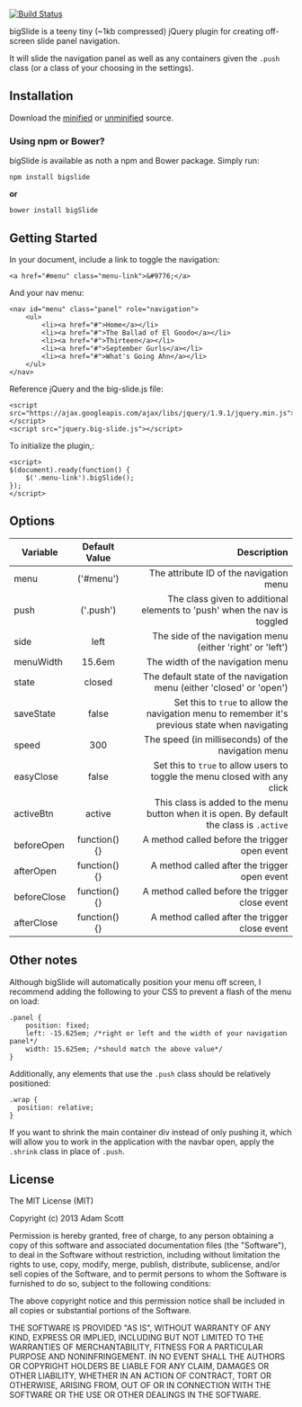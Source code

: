 [![Build Status](https://travis-ci.org/ascott1/bigSlide.js.png?branch=master)](https://travis-ci.org/ascott1/bigSlide.js)

bigSlide is a teeny tiny (~1kb compressed) jQuery plugin for creating off-screen slide panel navigation.

It will slide the navigation panel as well as any containers given the `.push` class (or a class of your choosing in the settings).

## Installation

Download the [minified](https://github.com/ascott1/bigSlide.js/blob/master/dist/bigSlide.min.js) or [unminified](https://github.com/ascott1/bigSlide.js/blob/master/dist/bigSlide.js) source.

### Using npm or Bower?

bigSlide is available as noth a npm and Bower package. Simply run:

```
npm install bigslide
```

**or**

```
bower install bigSlide
```


## Getting Started

In your document, include a link to toggle the navigation:

	<a href="#menu" class="menu-link">&#9776;</a>

And your nav menu:

	<nav id="menu" class="panel" role="navigation">
        <ul>
            <li><a href="#">Home</a></li>
            <li><a href="#">The Ballad of El Goodo</a></li>
            <li><a href="#">Thirteen</a></li>
            <li><a href="#">September Gurls</a></li>
            <li><a href="#">What's Going Ahn</a></li>
        </ul>
	</nav>


Reference jQuery and the big-slide.js file:


	<script src="https://ajax.googleapis.com/ajax/libs/jquery/1.9.1/jquery.min.js"></script>
	<script src="jquery.big-slide.js"></script>


To initialize the plugin,:

	<script>
    $(document).ready(function() {
        $('.menu-link').bigSlide();
    });
    </script>

## Options

| Variable    | Default Value | Description       |
| ----------- |:-------------:| -----------------:|
| menu        | ('#menu')     | The attribute ID of the navigation menu |
| push        | ('.push')     | The class given to additional elements to 'push' when the nav is toggled  |
| side        | left          | The side of the navigation menu (either 'right' or 'left') |
| menuWidth   | 15.6em        | The width of the navigation menu |
| state       | closed        | The default state of the navigation menu (either 'closed' or 'open') |
| saveState   | false         | Set this to `true` to allow the navigation menu to remember it's previous state when navigating |
| speed       | 300           | The speed (in milliseconds) of the navigation menu    |
| easyClose   | false         | Set this to `true` to allow users to toggle the menu closed with any click    |
| activeBtn   | active        | This class is added to the menu button when it is open. By default the class is `.active`    |
| beforeOpen  | function() {} | A method called before the trigger open event |
| afterOpen   | function() {} | A method called after the trigger open event |
| beforeClose | function() {} | A method called before the trigger close event |
| afterClose  | function() {} | A method called after the trigger close event |

## Other notes

Although bigSlide will automatically position your menu off screen, I recommend adding the following to your CSS to prevent a flash of the menu on load:

	.panel {
		position: fixed;
		left: -15.625em; /*right or left and the width of your navigation panel*/
		width: 15.625em; /*should match the above value*/
	}

Additionally, any elements that use the `.push` class should be relatively positioned:

```
.wrap {
  position: relative;
}
```

If you want to shrink the main container div instead of only pushing it, which will allow you to work in the application with the navbar open, apply the `.shrink` class in place of `.push`.

## License

The MIT License (MIT)

Copyright (c) 2013 Adam Scott

Permission is hereby granted, free of charge, to any person obtaining a copy of
this software and associated documentation files (the "Software"), to deal in
the Software without restriction, including without limitation the rights to
use, copy, modify, merge, publish, distribute, sublicense, and/or sell copies of
the Software, and to permit persons to whom the Software is furnished to do so,
subject to the following conditions:

The above copyright notice and this permission notice shall be included in all
copies or substantial portions of the Software.

THE SOFTWARE IS PROVIDED "AS IS", WITHOUT WARRANTY OF ANY KIND, EXPRESS OR
IMPLIED, INCLUDING BUT NOT LIMITED TO THE WARRANTIES OF MERCHANTABILITY, FITNESS
FOR A PARTICULAR PURPOSE AND NONINFRINGEMENT. IN NO EVENT SHALL THE AUTHORS OR
COPYRIGHT HOLDERS BE LIABLE FOR ANY CLAIM, DAMAGES OR OTHER LIABILITY, WHETHER
IN AN ACTION OF CONTRACT, TORT OR OTHERWISE, ARISING FROM, OUT OF OR IN
CONNECTION WITH THE SOFTWARE OR THE USE OR OTHER DEALINGS IN THE SOFTWARE.
